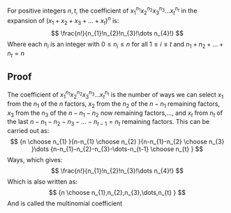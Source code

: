 For positive integers $n,t$, the coefficient of $x_{1}^{n_{1}}x_{2}^{n_{2}}x_{3}^{n_{3}}\dots x_{t}^{n_{t}}$ in the expansion of $(x_{1}+x_{2}+x_{3}+\dots+x_{t})^{n}$ is:
$$
\frac{n!}{n_{1}!n_{2}!n_{3}!\dots n_{4}!}
$$
Where each $n_{i}$ is an integer with $0\leq n_{i}\leq n$ for all $1\leq i\leq t$ and $n_{1}+n_{2}+\dots+n_{t}=n$
## Proof
The coefficient of $x_{1}^{n_{1}}x_{2}^{n_{2}}x_{3}^{n_{3}}\dots x_{t}^{n_{t}}$ is the number of ways we can select $x_{1}$ from the $n_{1}$ of the $n$ factors, $x_{2}$ from the $n_{2}$ of the $n-n_{1}$ remaining factors, $x_{3}$ from the $n_{3}$ of the $n-n_{1}-n_{2}$ now remaining factors,..., and $x_{t}$ from $n_{t}$ of the last $n-n_{1}-n_{2}-n_{3}-\dots-n_{t-1}=n_{t}$ remaining factors. This can be carried out as:
$$
{n \choose n_{1} }{n-n_{1} \choose n_{2} }{n-n_{1}-n_{2} \choose n_{3} }\dots {n-n_{1}-n_{2}-n_{3}-\dots-n_{t-1} \choose n_{t} }
$$
Ways, which gives:
$$
\frac{n!}{n_{1}!n_{2}!n_{3}!\dots n_{4}!}
$$
Which is also written as:
$$
{n \choose n_{1},n_{2},n_{3},\dots,n_{t} }
$$
And is called the multinomial coefficient